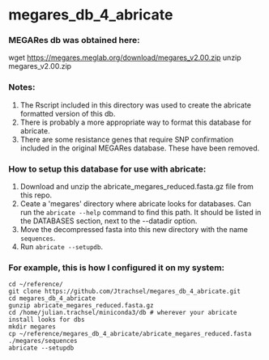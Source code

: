 # megares_db_4_abricate


### MEGARes db was obtained here:  
wget https://megares.meglab.org/download/megares_v2.00.zip
unzip megares_v2.00.zip

### Notes:
1. The Rscript included in this directory was used to create the abricate formatted version of this db.  
2. There is probably a more appropriate way to format this database for abricate.  
3. There are some resistance genes that require SNP confirmation included in the original MEGARes database.  These have been removed.

### How to setup this database for use with abricate:
1. Download and unzip the abricate_megares_reduced.fasta.gz file from this repo.  
2. Ceate a 'megares' directory where abricate looks for databases.  Can run the `abricate --help` command to find this path. It should be listed in the DATABASES section, next to the --datadir option.  
3. Move the decompressed fasta into this new directory with the name `sequences`.  
4. Run `abricate --setupdb`.  

### For example, this is how I configured it on my system:  
`cd ~/reference/`  
`git clone https://github.com/Jtrachsel/megares_db_4_abricate.git`  
`cd megares_db_4_abricate`  
`gunzip abricate_megares_reduced.fasta.gz `  
`cd /home/julian.trachsel/miniconda3/db # wherever your abricate install looks for dbs`  
`mkdir megares`  
`cp ~/reference/megares_db_4_abricate/abricate_megares_reduced.fasta ./megares/sequences`  
`abricate --setupdb`  
